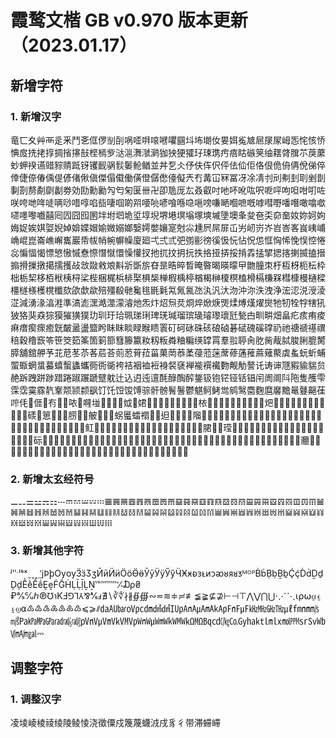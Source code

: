 # 霞鹜文楷 GB v0.970 版本更新（2023.01.17）

## 新增字符

### 1. 新增汉字

竜匸夊艸襾辵釆鬥㐎㑌㑩㓥㓦㖞㗏㗑㗒㘄㘗㘥㘰㘵㙟㚢㚻㛅㝹㝿㞎㞗㞘㟂㤅㤞㤥㤭㥏㧀㧥㧯㨃㨄㨘㩟㪗㭴㯊㱔㳠㴩㵲㶁㶉㹢㹧㹴㺢㺭㻋㻪㽲㾦䀦䃚䇲䌷䎬䏿䐛䒕䓞䕷䖢䖬䙆䜩䜺䝋䞍䟡䥺䦆䩄䯄䯼䰀䲝䲡並丼乭仌伃伕伡伬伻佉佡佢佫佷佹侜侢侻俤倅倖倢倷偆偊偍偐偖偢傎傑傝傤働僙僜僝僽儓儗兲冇冓冚冧冨冴凃凊刌刓刜刲刵剉剒剚剳剺劀劘劙劵効劻勳勷勼匄匊匽卌卍卲卼厐厷叒叡吋吔吥吪吰呎呝呯呴呾咁咑咗咲咵哋哖唗唡唦唶啍啗啙啛啯啲喌喓喨喭喰喺喼嗈嗙嗛嗮嗰嗻嘅嘑嘒嘢噃噆噉噏噷嚃嚜嚟嚱囍囘囥囧囮圂坢坿垇垝垽埻堄堺塂塓塕塚塽墄墬墺夆夋夿奀奅奤奻妳妸姁娒娖娭娸娿婗婥媕媟媢媮媺嫋嫏嫛嫮嫳孃寔尅尛尰屄屌屝屲屴屻岃岕岧峇峉峎峓峬崅崐崑崙嶕嶰巂巖帋帗帩帵幈幧廈廻弌弍弎弝彅彨徬徯忣忨怗怳怹恇恟悕悗悮悾惓惢惼愊愒慓慜慠慽憃憏憯憱懁懆懽扠扡扤抆抈抏抶挌挜挵挼掯掱掹揅揌揢揦揻搕搢搧搰摷撴擖擩擭敁敜敠敹斏斢斨斲旂昚昰晧晬晳晻暋暍暎曚曱朆朣朿杅枑枒枙枟枠柮栃栔栘栢栿桋桪桬梐梱梶梹棑棸椇椝椫椵楀楟楢楬榊榎榠榼榾槅槏槑槥槺槾樋樑橿檖檨檴櫈櫼欬欿歔歘殕殭殽毑毚毴毷氉氝氞氥氹汍汎汏沕沖沵泆洩浄浤涊涚涭淩淽減湧湪湻溎準滈滮潶澔澨濛濬灺炁炞炤炰烎烱焠焮焿煚煣煿熯燿爕牠牣牷牸犗犼狓狢猆猋猔獏獕獚獛玏玔玗珨珮珶琍琕琷瑊瑠瑸璏璿瓈瓌瓩甃甴甽畊畑畠疕痎痏痠痳瘄瘈瘝癒皝皶盝盪盬盻眛眜睒睩睺瞆瞏矴砢砯硃硋硠硵碁碔磈磎礃礽祂禟禠禥禩稖穀穞窾笭笹筊筎筿箇箣篰篲籐籝籹籾粄粦粬糄绬罉罥羣翋聤肏肐胔胾脦脧脷膍膥膵舖舘舺芧苝苨苳苶茖茩荅荝荵莦菈菑菓菵菾葇葠蒞蒾蓆蓚蓪蓷蔴薙藂虡蚃蚖蚚蜅蜰蝂蝄螀蟇蟢蟿蠭蠵衕衖衚袴袺裀裇裋裑裻褎褝褦襈襶覅觍觔謷讬诪谉豗豭貐貒贠赩跅跩跰踄踖踡踧蹍蹏躄躭辻込迌迍邅酕醁醄醡鋬钑铇铓铔铦锠闬阓阛阧陁隻雘雫霂霑霙霡靔鞌颒颕颣飖饤饦饾馂馎骔骭髈鬌鬐鬱魌鲄鲓鸴鹓鹥麕麴麿黁黵鼌鼟齆龿鿽𠇔𠉂𠊎𠍐𠕇𠧚𠲎𠲖𠸁𠾐𡌶𡍷𡏋𡒄𡚦𡛟𡛰𡝗𡶦𡺎𢀖𢒉𢙐𢫬𢱉𢽾𣏢𣐿𣨼𣬂𣬠𣬶𣭲𣱝𣱼𣵦𣸤𤆢𤆵𤌙𤞤𤞶𤟯𤭢𤯥𤱙𤻊𥄨𥆧𥇢𥉳𥖄𥥷𥯨𦎓𦏴𦗒𦛨𦠿𦨩𦨭𦭌𦶟𦻘𧊅𧏾𧒽𧝁𧮪𨃅𨑨𨰾𨱍𨱎𨱓𨻧𩉜𩠌𩠍𩨂𩽼𩾇𪉈𪎊𪞝𪠸𪠽𪢮𪣝𪥰𪨇𪨊𪻐𪾔𪿖𫄥𫉁𫊻𫌨𫍟𫍢𫍻𫓩𫖃𫖔𫖘𫖹𫗫𫗰𫘤𫚉𫚒𫚔𫛚𫛞𫛩𫛶𫜨𫣊𫧯𫩛𫪁𫪘𫭪𫰡𫰰𫲦𫵘𫵼𫼝𬂁𬇞𬊶𬎆𬑗𬖋𬖞𬘵𬢊𬣀𬧀𬪍𬬫𬬺𬭣𬮤𬮴𬲱𬲽𬳇𬸅𭎂𭱊𭴊𮀔𮉫𮉬𮉯𮐚𮐨𮔂𮔅𮔊𮖱𮙊𮙋𮝴𮝵𮝹𮣲𮣳𮤲𮧵𮩝𮩞𮪥𮬝𮬡𮭦𮭨𮯙𰃷𰇣𰋀𰌀𰌂𰞇𰟘𰡘𰤕𰪿𰯼𰱲𰵝𰵞𰵧𰵴𰵼𰶊𰷥𰻝𰽗𰽚𰽴𰽽𰾠𰾫𱂐𱂩𱂱𱃱𱃺𱅋𱅛𱇣𱇱𱉔𱌮𱎼𱏿𱖎𱖒𱫉𱮒𱴟𱴱𱸇𱹍𲀃𲂎𲈗𲋤𲍭𲍿

### 2. 新增太玄经符号

⚊⚋⚌⚍⚎⚏𝌀𝌁𝌂𝌃𝌄𝌅𝌆𝌇𝌈𝌉𝌊𝌋𝌌𝌍𝌎𝌏𝌐𝌑𝌒𝌓𝌔𝌕𝌖𝌗𝌘𝌙𝌚𝌛𝌜𝌝𝌞𝌟𝌠𝌡𝌢𝌣𝌤𝌥𝌦𝌧𝌨𝌩𝌪𝌫𝌬𝌭𝌮𝌯𝌰𝌱𝌲𝌳𝌴𝌵𝌶𝌷𝌸𝌹𝌺𝌻𝌼𝌽𝌾𝌿𝍀𝍁𝍂𝍃𝍄𝍅𝍆𝍇𝍈𝍉𝍊𝍋𝍌𝍍𝍎𝍏𝍐𝍑𝍒𝍓𝍔𝍕𝍖

### 3. 新增其他字符

ʲʺˑˡˢˣˬ˯˰˷̛ϳϷϸѸѹӞӟӠӡӢӣӤӥӦӧӪӫӮӯӰӱӲӳӴӾӿᴆᴈᴌᴎᴐᴔᴕᴙᴚᴣᴹᴼᴾḂḃḄḅḆḇḈḉḊḋḎḏḐḑḔḕḖḗḚḛḞḠḢḶḸḹḺṈ‛‟‴‶‷⁒₯₴₽℁℆ℎ℗℧℩KℲ⅁⅂⅄⅋⅍ⅎ∄∖∛∜∤∦∯∰∾≂≋≑≓≢≨≩⊈⊉⊢⊣⊤⋀⋁⋂⋃⋅⋰⋱⍳⍴⍵⍶⍷⍸⍹⍺♳♴♵♶♷♸♹⩽⩾⫽㍲㍳㍴㍵㍶㍷㍸㍹㍺㎀㎁㎂㎃㎄㎊㎋㎌㎑㎒㎓㎔㎕㎙㎚㎧㎨㎩㎪㎫㎬㎭㎮㎯㎴㎵㎶㎷㎸㎹㎺㎻㎼㎽㎾㎿㏀㏁㏃㏅㏆㏇㏉㏊㏏㏐㏓㏖㏙㏛㏜㏝㏞㏟㏿⎓

## 调整字符

### 1. 调整汉字

凌堎崚棱祾绫陵鲮㥄浇徵僳戍篾蔑蠛㳚戌豸彳带滞䗖𫶇
